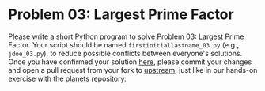 Problem 03: Largest Prime Factor
================================

Please write a short Python program to solve Problem 03: Largest Prime Factor.
Your script should be named `firstinitiallastname_03.py` (e.g., `jdoe_03.py`),
to reduce possible conflicts between everyone's solutions.  Once you have
confirmed your solution [here](https://projecteuler.net/problem=3), please
commit your changes and open a pull request from your fork to
[upstream](https://github.com/GT-IDEaS/SkillsWorkshop2018), just like in our
hands-on exercise with the [planets](https://github.com/GT-IDEaS/planets)
repository.

